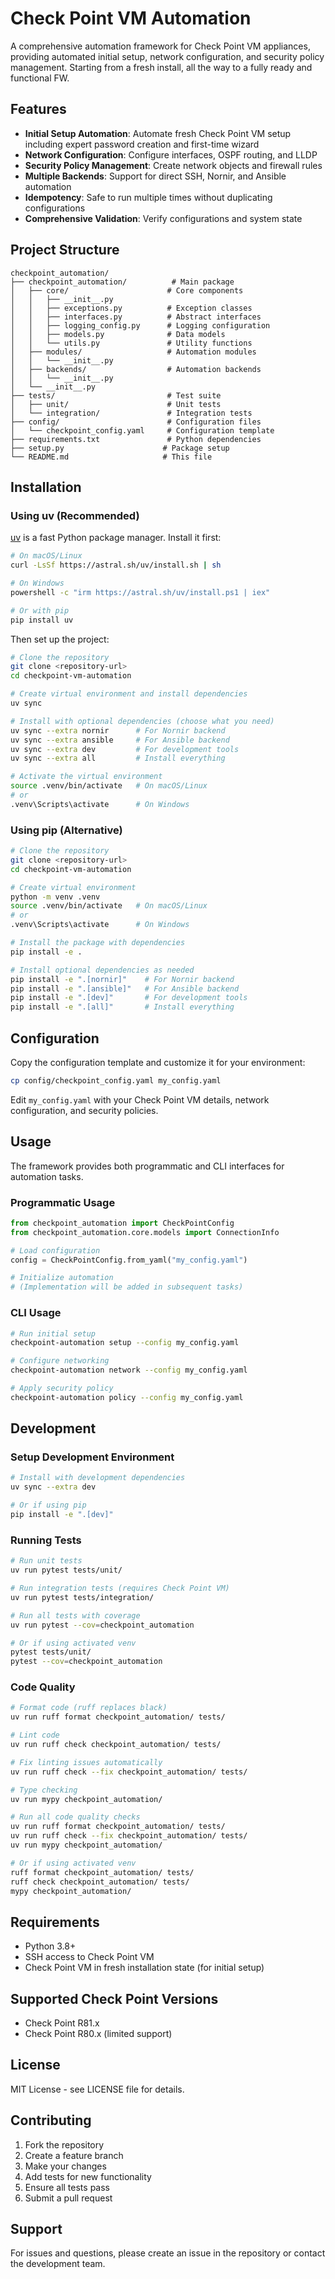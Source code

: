 # Check Point VM Automation

A comprehensive automation framework for Check Point VM appliances, providing automated initial setup, network configuration, and security policy management. Starting from a fresh install, all the way to a fully ready and functional FW.

## Features

- **Initial Setup Automation**: Automate fresh Check Point VM setup including expert password creation and first-time wizard
- **Network Configuration**: Configure interfaces, OSPF routing, and LLDP
- **Security Policy Management**: Create network objects and firewall rules
- **Multiple Backends**: Support for direct SSH, Nornir, and Ansible automation
- **Idempotency**: Safe to run multiple times without duplicating configurations
- **Comprehensive Validation**: Verify configurations and system state

## Project Structure

```
checkpoint_automation/
├── checkpoint_automation/          # Main package
│   ├── core/                      # Core components
│   │   ├── __init__.py
│   │   ├── exceptions.py          # Exception classes
│   │   ├── interfaces.py          # Abstract interfaces
│   │   ├── logging_config.py      # Logging configuration
│   │   ├── models.py              # Data models
│   │   └── utils.py               # Utility functions
│   ├── modules/                   # Automation modules
│   │   └── __init__.py
│   ├── backends/                  # Automation backends
│   │   └── __init__.py
│   └── __init__.py
├── tests/                         # Test suite
│   ├── unit/                      # Unit tests
│   └── integration/               # Integration tests
├── config/                        # Configuration files
│   └── checkpoint_config.yaml     # Configuration template
├── requirements.txt               # Python dependencies
├── setup.py                      # Package setup
└── README.md                     # This file
```

## Installation

### Using uv (Recommended)

[uv](https://docs.astral.sh/uv/) is a fast Python package manager. Install it first:

```bash
# On macOS/Linux
curl -LsSf https://astral.sh/uv/install.sh | sh

# On Windows
powershell -c "irm https://astral.sh/uv/install.ps1 | iex"

# Or with pip
pip install uv
```

Then set up the project:

```bash
# Clone the repository
git clone <repository-url>
cd checkpoint-vm-automation

# Create virtual environment and install dependencies
uv sync

# Install with optional dependencies (choose what you need)
uv sync --extra nornir      # For Nornir backend
uv sync --extra ansible     # For Ansible backend  
uv sync --extra dev         # For development tools
uv sync --extra all         # Install everything

# Activate the virtual environment
source .venv/bin/activate   # On macOS/Linux
# or
.venv\Scripts\activate      # On Windows
```

### Using pip (Alternative)

```bash
# Clone the repository
git clone <repository-url>
cd checkpoint-vm-automation

# Create virtual environment
python -m venv .venv
source .venv/bin/activate   # On macOS/Linux
# or
.venv\Scripts\activate      # On Windows

# Install the package with dependencies
pip install -e .

# Install optional dependencies as needed
pip install -e ".[nornir]"    # For Nornir backend
pip install -e ".[ansible]"   # For Ansible backend
pip install -e ".[dev]"       # For development tools
pip install -e ".[all]"       # Install everything
```

## Configuration

Copy the configuration template and customize it for your environment:

```bash
cp config/checkpoint_config.yaml my_config.yaml
```

Edit `my_config.yaml` with your Check Point VM details, network configuration, and security policies.

## Usage

The framework provides both programmatic and CLI interfaces for automation tasks.

### Programmatic Usage

```python
from checkpoint_automation import CheckPointConfig
from checkpoint_automation.core.models import ConnectionInfo

# Load configuration
config = CheckPointConfig.from_yaml("my_config.yaml")

# Initialize automation
# (Implementation will be added in subsequent tasks)
```

### CLI Usage

```bash
# Run initial setup
checkpoint-automation setup --config my_config.yaml

# Configure networking
checkpoint-automation network --config my_config.yaml

# Apply security policy
checkpoint-automation policy --config my_config.yaml
```

## Development

### Setup Development Environment

```bash
# Install with development dependencies
uv sync --extra dev

# Or if using pip
pip install -e ".[dev]"
```

### Running Tests

```bash
# Run unit tests
uv run pytest tests/unit/

# Run integration tests (requires Check Point VM)
uv run pytest tests/integration/

# Run all tests with coverage
uv run pytest --cov=checkpoint_automation

# Or if using activated venv
pytest tests/unit/
pytest --cov=checkpoint_automation
```

### Code Quality

```bash
# Format code (ruff replaces black)
uv run ruff format checkpoint_automation/ tests/

# Lint code  
uv run ruff check checkpoint_automation/ tests/

# Fix linting issues automatically
uv run ruff check --fix checkpoint_automation/ tests/

# Type checking
uv run mypy checkpoint_automation/

# Run all code quality checks
uv run ruff format checkpoint_automation/ tests/
uv run ruff check --fix checkpoint_automation/ tests/
uv run mypy checkpoint_automation/

# Or if using activated venv
ruff format checkpoint_automation/ tests/
ruff check checkpoint_automation/ tests/
mypy checkpoint_automation/
```

## Requirements

- Python 3.8+
- SSH access to Check Point VM
- Check Point VM in fresh installation state (for initial setup)

## Supported Check Point Versions

- Check Point R81.x
- Check Point R80.x (limited support)

## License

MIT License - see LICENSE file for details.

## Contributing

1. Fork the repository
2. Create a feature branch
3. Make your changes
4. Add tests for new functionality
5. Ensure all tests pass
6. Submit a pull request

## Support

For issues and questions, please create an issue in the repository or contact the development team.